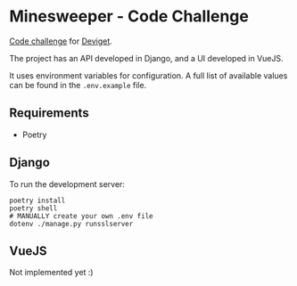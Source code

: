 # Minesweeper - Code Challenge

[Code challenge](https://github.com/deviget/minesweeper-API/tree/23ff6b614ee33d5a9104a3ade5f287eee583640b) 
for [Deviget](https://www.deviget.com/).

The project has an API developed in Django, and a UI developed in VueJS.

It uses environment variables for configuration. A full list of available values can
be found in the `.env.example` file.

## Requirements
- Poetry

## Django

To run the development server:
```shell
poetry install
poetry shell
# MANUALLY create your own .env file
dotenv ./manage.py runsslserver
```


## VueJS

Not implemented yet :)
